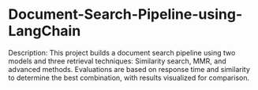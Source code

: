 # Document-Search-Pipeline-using-LangChain
Description: This project builds a document search pipeline using two models and three retrieval techniques: Similarity search, MMR, and advanced methods. Evaluations are based on response time and similarity to determine the best combination, with results visualized for comparison.
